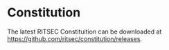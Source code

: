 # Constitution
The latest RITSEC Constituition can be downloaded at https://github.com/ritsec/constitution/releases.
